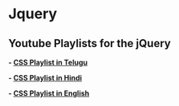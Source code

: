 # Jquery
## Youtube Playlists for the jQuery 

**- [CSS Playlist in Telugu](https://www.youtube.com/playlist?list=PLzdWZT-ZJD09lGBkH4LIUwqsCWI7QPEXQ)**

**- [CSS Playlist in Hindi](https://www.youtube.com/watch?v=OpWjt_wbV4E)**

**- [CSS Playlist in English](https://www.youtube.com/watch?v=G3e-cpL7ofc)**
